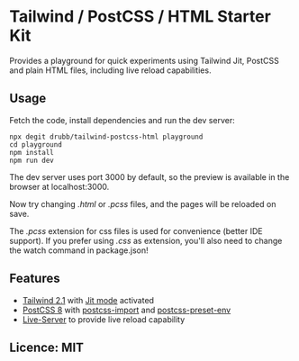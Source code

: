# Tailwind / PostCSS / HTML Starter Kit

Provides a playground for quick experiments using
Tailwind Jit, PostCSS and plain HTML files,
including live reload capabilities.

## Usage

Fetch the code, install dependencies and run the dev server:

```
npx degit drubb/tailwind-postcss-html playground
cd playground
npm install
npm run dev
```
The dev server uses port 3000 by default, so the preview
is available in the browser at localhost:3000.

Now try changing *.html* or *.pcss* files, and the pages will be
reloaded on save.

The *.pcss* extension for css files is used for convenience
(better IDE support). If you prefer using *.css* as
extension, you'll also need to change the watch
command in package.json!

## Features

* [Tailwind 2.1](https://tailwindcss.com) with [Jit mode](https://tailwindcss.com/docs/just-in-time-mode) activated
* [PostCSS 8](https://postcss.org) with [postcss-import](https://github.com/postcss/postcss-import) and [postcss-preset-env](https://preset-env.cssdb.org)
* [Live-Server](https://npmjs.com/package/live-server) to provide live reload capability

## Licence: MIT
